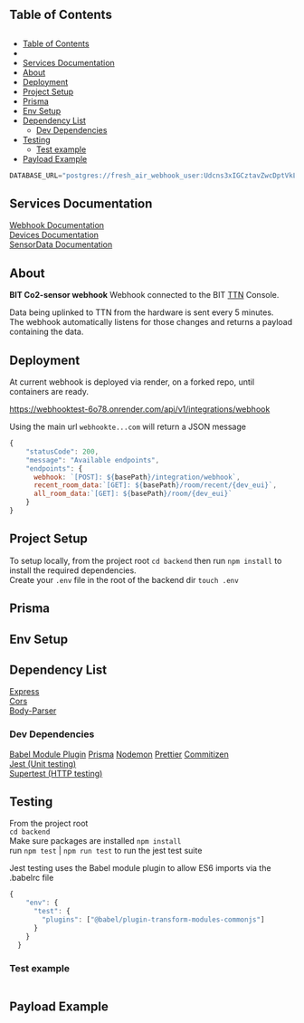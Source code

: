 ## Table of Contents

## 
- [Table of Contents](#table-of-contents)
- [](#)
- [Services Documentation ](#services-documentation-)
- [About ](#about-)
- [Deployment ](#deployment-)
- [Project Setup ](#project-setup-)
- [Prisma ](#prisma-)
- [Env Setup ](#env-setup-)
- [Dependency List ](#dependency-list-)
  - [Dev Dependencies ](#dev-dependencies-)
- [Testing ](#testing-)
  - [Test example ](#test-example-)
- [Payload Example ](#payload-example-)


```js
DATABASE_URL="postgres://fresh_air_webhook_user:Udcns3xIGCztavZwcDptVkLbAaAre4z6@dpg-cnvu97q1hbls73bq57hg-a.oregon-postgres.render.com/fresh_air_webhook"
```

## Services Documentation <a name="documentation"><a>
[Webhook Documentation](documentation/Webhook.md)  
[Devices Documentation](documentation/Devices.md)  
[SensorData Documentation](documentation/SensorData.md)

## About <a name="about"></a>
**BIT Co2-sensor webhook**
Webhook connected to the BIT [TTN](https://www.thethingsnetwork.org/) Console.  

Data being uplinked to TTN from the hardware is sent every 5 minutes.    
The webhook automatically listens for those changes and returns a payload containing the data.

## Deployment <a name="webhook-deployment"></a>
At current webhook is deployed via render, on a forked repo, until containers are ready.

https://webhooktest-6o78.onrender.com/api/v1/integrations/webhook

Using the main url `webhookte...com`
will return a JSON message

```js
{
    "statusCode": 200,
    "message": "Available endpoints",
    "endpoints": {
      webhook: `[POST]: ${basePath}/integration/webhook`,
      recent_room_data:`[GET]: ${basePath}/room/recent/{dev_eui}`,
      all_room_data:`[GET]: ${basePath}/room/{dev_eui}`
    }
}
```

## Project Setup <a name="setup"></a>
To setup locally, from the project root
`cd backend`
then run `npm install` to install the required dependencies.  
Create your `.env` file in the root of the backend dir
`touch .env`

## Prisma <a name="prisma"></a>

## Env Setup <a name="env-setup"></a>

## Dependency List <a name="dependencies"></a>
[Express](https://www.npmjs.com/package/express)  
[Cors](https://www.npmjs.com/package/cors)  
[Body-Parser](https://www.npmjs.com/package/body-parser)

### Dev Dependencies <a name="dev-dependencies"></a>
[Babel Module Plugin](https://www.npmjs.com/package/@babel/plugin-transform-modules-commonjs)
[Prisma](https://www.prisma.io/)
[Nodemon](https://www.npmjs.com/package/nodemon)
[Prettier](https://prettier.io/)
[Commitizen](https://www.npmjs.com/package/commitizen)  
[Jest (Unit testing)](https://jestjs.io/)  
[Supertest (HTTP testing)](https://www.npmjs.com/package/supertest)  

## Testing <a name="testing"></a>
From the project root  
`cd backend`  
Make sure packages are installed `npm install`  
run `npm test` | `npm run test` to run the jest test suite

Jest testing uses the Babel module plugin to allow ES6 imports via the .babelrc file

```js
{
    "env": {
      "test": {
        "plugins": ["@babel/plugin-transform-modules-commonjs"]
      }
    }
  }
```

### Test example <a name="testExample"></a>
```js

```


## Payload Example <a name="payloadExample"></a>
